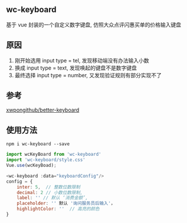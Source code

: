 ## wc-keyboard
基于 vue 封装的一个自定义数字键盘, 仿照大众点评闪惠买单的价格输入键盘

## 原因
1. 刚开始选用 input type = tel, 发现移动端没有办法输入小数
2. 换成 input type = text, 发现唤起的键盘不是数字键盘
3. 最终选择 input type = number, 又发现验证规则有部分实现不了

## 参考
[xwpongithub/better-keyboard](https://github.com/xwpongithub/better-keyboard)


## 使用方法
```shell
npm i wc-keyboard --save
```
```javascript
import wcKeyBoard from 'wc-keyboard'
import 'wc-keyboard/style.css'
Vue.use(wcKeyBoad);

<wc-keyboard :data="keyboardConfig"/>
config = {
	inter: 5,  // 整数位数限制
	decimal: 2 // 小数位数限制,
	label: '' // 默认 ‘消费金额’,
	placeholder: '' 默认 '询问服务员后输入'，
	highlightColor: ''  // 高亮的颜色
}
```
